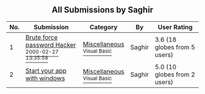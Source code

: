 ﻿<div align="center">

## All Submissions by Saghir

</div>

No.  | Submission | Category | By   | User Rating
---- | ---------- | -------- | ---- | -----------
1 | [Brute force password Hacker<br /><sup>2000-02-27 13:35:58</sup>](https://github.com/Planet-Source-Code/saghir-brute-force-password-hacker__1-5156) | [Miscellaneous<br /><sup>Visual Basic</sup>](../ByCategory/miscellaneous__1-1.md) | Saghir | 3.6 (18 globes from 5 users)
2 | [Start your app with windows<br />](https://github.com/Planet-Source-Code/saghir-start-your-app-with-windows__1-6837) | [Miscellaneous<br /><sup>Visual Basic</sup>](../ByCategory/miscellaneous__1-1.md) | Saghir | 5.0 (10 globes from 2 users)
